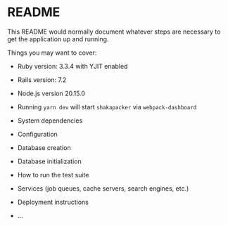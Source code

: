 # README

This README would normally document whatever steps are necessary to get the
application up and running.

Things you may want to cover:

* Ruby version: 3.3.4 with YJIT enabled

* Rails version: 7.2

* Node.js version 20.15.0

* Running `yarn dev` will start `shakapacker` via `webpack-dashboard`

* System dependencies

* Configuration

* Database creation

* Database initialization

* How to run the test suite

* Services (job queues, cache servers, search engines, etc.)

* Deployment instructions

* ...
